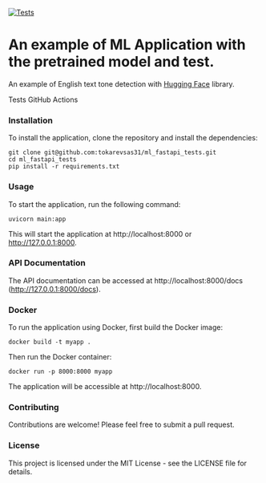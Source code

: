 [![Tests](https://github.com/tokarevsas31/ml_fastapi_tests/actions/workflows/python-app.yml/badge.svg)](https://github.com/tokarevsas31/ml_fastapi_tests/actions/workflows/python-app.yml)

# An example of ML Application with the pretrained model and test.

An example of English text tone detection with [Hugging Face](https://huggingface.co/) library.


Tests GitHub Actions

### Installation
To install the application, clone the repository and install the dependencies:

```commandline
git clone git@github.com:tokarevsas31/ml_fastapi_tests.git
cd ml_fastapi_tests
pip install -r requirements.txt
```


### Usage
To start the application, run the following command:

```commandline
uvicorn main:app
```
This will start the application at http://localhost:8000 or http://127.0.0.1:8000.

### API Documentation
The API documentation can be accessed at http://localhost:8000/docs (http://127.0.0.1:8000/docs).

### Docker
To run the application using Docker, first build the Docker image:
```commandline
docker build -t myapp .
```

Then run the Docker container:
```commandline
docker run -p 8000:8000 myapp
```

The application will be accessible at http://localhost:8000.

### Contributing
Contributions are welcome! Please feel free to submit a pull request.

### License
This project is licensed under the MIT License - see the LICENSE file for details.